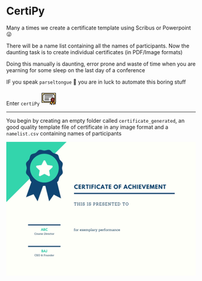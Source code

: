 # CertiPy
Many a times we create a certificate template using Scribus or Powerpoint :stuck_out_tongue_winking_eye:

There will be a name list containing all the names of participants. Now the daunting task is to create individual certificates (in PDF/Image formats)

Doing this manually is daunting, error prone and waste of time when you are yearning for some sleep on the last day of a conference

IF you speak `parseltongue` :snake: you are in luck to automate this boring stuff

Enter `certiPy`  <img src="https://github.com/rahulvenugopal/CertiPy/blob/main/certi.png" width="40px" />

---

You begin by creating an empty folder called `certificate_generated`, an good quality template file of certificate in any image format and a `namelist.csv` containing names of participants

![Template Image](https://github.com/rahulvenugopal/CertiPy/blob/main/template.jpg)

